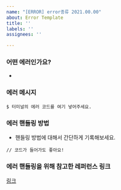```yaml
---
name: "[ERROR] error종류 2021.00.00"
about: Error Template
title: ''
labels: ''
assignees: ''

---
```


### 어떤 에러인가요?
- 

### 에러 메시지
```
$ 터미널의 에러 코드를 여기 넣어주세요.
```

### 에러 핸들링 방법
- 핸들링 방법에 대해서 간단하게 기록해보세요.
```
// 코드가 들어가도 좋아요!
```

### 에러 핸들링을 위해 참고한 레퍼런스 링크
[링크](url)
